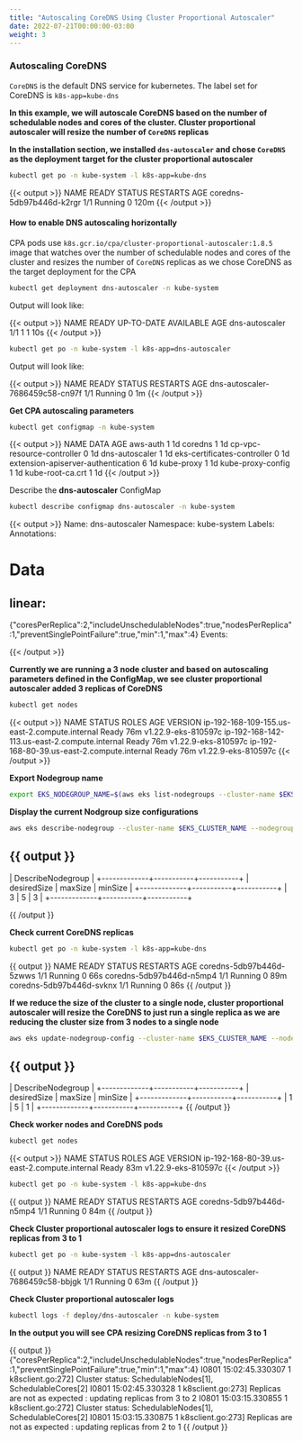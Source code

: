```yaml
---
title: "Autoscaling CoreDNS Using Cluster Proportional Autoscaler"
date: 2022-07-21T00:00:00-03:00
weight: 3
---
```


### Autoscaling CoreDNS

`CoreDNS` is the default DNS service for kubernetes. The label set for CoreDNS is `k8s-app=kube-dns`

**In this example, we will autoscale CoreDNS based on the number of schedulable nodes and cores of the cluster. Cluster proportional autoscaler will resize the number of `CoreDNS` replicas**

**In the installation section, we installed `dns-autoscaler` and chose `CoreDNS` as the deployment target for the cluster proportional autoscaler**

```bash
kubectl get po -n kube-system -l k8s-app=kube-dns
```
{{< output >}}
NAME                              READY   STATUS    RESTARTS   AGE
coredns-5db97b446d-k2rgr          1/1     Running   0          120m
{{< /output >}}

#### How to enable DNS autoscaling horizontally

CPA pods use `k8s.gcr.io/cpa/cluster-proportional-autoscaler:1.8.5` image that watches over the number of schedulable nodes and cores of the cluster and resizes the number of `CoreDNS` replicas as we chose CoreDNS as the target deployment for the CPA

```bash
kubectl get deployment dns-autoscaler -n kube-system
```
Output will look like:

{{< output >}}
NAME             READY   UP-TO-DATE   AVAILABLE   AGE
dns-autoscaler   1/1     1            1           10s
{{< /output >}}

```bash
kubectl get po -n kube-system -l k8s-app=dns-autoscaler
```

Output will look like:

{{< output >}}
NAME                              READY   STATUS    RESTARTS   AGE
dns-autoscaler-7686459c58-cn97f   1/1     Running   0          1m
{{< /output >}}

**Get CPA autoscaling parameters**

```bash
kubectl get configmap -n kube-system
```

{{< output >}}
NAME                                 DATA   AGE
aws-auth                             1      1d
coredns                              1      1d
cp-vpc-resource-controller           0      1d
dns-autoscaler                       1      1d
eks-certificates-controller          0      1d
extension-apiserver-authentication   6      1d
kube-proxy                           1      1d
kube-proxy-config                    1      1d
kube-root-ca.crt                     1      1d
{{< /output >}}

Describe the **dns-autoscaler** ConfigMap

```bash
kubectl describe configmap dns-autoscaler -n kube-system
```

{{< output >}}
Name:         dns-autoscaler
Namespace:    kube-system
Labels:       <none>
Annotations:  <none>

Data
====
linear:
----
{"coresPerReplica":2,"includeUnschedulableNodes":true,"nodesPerReplica":1,"preventSinglePointFailure":true,"min":1,"max":4}
Events:  <none>

{{< /output >}}

**Currently we are running a 3 node cluster and based on autoscaling parameters defined in the ConfigMap, we see cluster proportional autoscaler added 3 replicas of CoreDNS**

```bash
kubectl get nodes
```

{{< output >}}
NAME                                            STATUS   ROLES    AGE   VERSION
ip-192-168-109-155.us-east-2.compute.internal   Ready    <none>   76m   v1.22.9-eks-810597c
ip-192-168-142-113.us-east-2.compute.internal   Ready    <none>   76m   v1.22.9-eks-810597c
ip-192-168-80-39.us-east-2.compute.internal     Ready    <none>   76m   v1.22.9-eks-810597c
{{< /output >}}

**Export Nodegroup name**

```bash
export EKS_NODEGROUP_NAME=$(aws eks list-nodegroups --cluster-name $EKS_CLUSTER_NAME --query "nodegroups[0]" --output text)
```

**Display the current Nodgroup size configurations**
```bash
aws eks describe-nodegroup --cluster-name $EKS_CLUSTER_NAME --nodegroup-name $EKS_NODEGROUP_NAME --query nodegroup.scalingConfig --output table
```

{{ output }}
---------------------------------------
|          DescribeNodegroup          |
+-------------+-----------+-----------+
| desiredSize |  maxSize  |  minSize  |
+-------------+-----------+-----------+
|  3          |  5        |  3        | 
+-------------+-----------+-----------+

{{ /output }}

**Check current CoreDNS replicas**

```bash
kubectl get po -n kube-system -l k8s-app=kube-dns
```

{{ output }}
NAME                       READY   STATUS    RESTARTS   AGE
coredns-5db97b446d-5zwws   1/1     Running   0          66s
coredns-5db97b446d-n5mp4   1/1     Running   0          89m
coredns-5db97b446d-svknx   1/1     Running   0          86s
{{ /output }}


**If we reduce the size of the cluster to a single node, cluster proportional autoscaler will resize the CoreDNS to just run a single replica as we are reducing the cluster size from 3 nodes to a single node**

```bash
aws eks update-nodegroup-config --cluster-name $EKS_CLUSTER_NAME --nodegroup-name $EKS_NODEGROUP_NAME  --scaling-config minSize=1,maxSize=5,desiredSize=1
```
{{ output }}
---------------------------------------
|          DescribeNodegroup          |
+-------------+-----------+-----------+
| desiredSize |  maxSize  |  minSize  |
+-------------+-----------+-----------+
|  1          |  5        |  1        | 
+-------------+-----------+-----------+
{{ /output }}

**Check worker nodes and CoreDNS pods**

```bash
kubectl get nodes
```
{{< output >}}
NAME                                          STATUS   ROLES    AGE   VERSION
ip-192-168-80-39.us-east-2.compute.internal   Ready    <none>   83m   v1.22.9-eks-810597c
{{< /output >}}

```bash
kubectl get po -n kube-system -l k8s-app=kube-dns
```
{{ output }}
NAME                       READY   STATUS    RESTARTS   AGE
coredns-5db97b446d-n5mp4   1/1     Running   0          84m
{{ /output }}


**Check Cluster proportional autoscaler logs to ensure it resized CoreDNS replicas from 3 to 1**

```bash
kubectl get po -n kube-system -l k8s-app=dns-autoscaler
```

{{ output }}
NAME                              READY   STATUS    RESTARTS   AGE
dns-autoscaler-7686459c58-bbjgk   1/1     Running   0          63m
{{ /output }}

**Check Cluster proportional autoscaler logs**

```bash
kubectl logs -f deploy/dns-autoscaler -n kube-system
```

**In the output you will see CPA resizing CoreDNS replicas from 3 to 1**

{{ output }}
{"coresPerReplica":2,"includeUnschedulableNodes":true,"nodesPerReplica":1,"preventSinglePointFailure":true,"min":1,"max":4}
I0801 15:02:45.330307       1 k8sclient.go:272] Cluster status: SchedulableNodes[1], SchedulableCores[2]
I0801 15:02:45.330328       1 k8sclient.go:273] Replicas are not as expected : updating replicas from 3 to 2
I0801 15:03:15.330855       1 k8sclient.go:272] Cluster status: SchedulableNodes[1], SchedulableCores[2]
I0801 15:03:15.330875       1 k8sclient.go:273] Replicas are not as expected : updating replicas from 2 to 1
{{ /output }}









